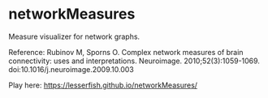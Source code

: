 # networkMeasures

Measure visualizer for network graphs.

Reference: Rubinov M, Sporns O. Complex network measures of brain connectivity: uses and interpretations. Neuroimage. 2010;52(3):1059-1069. doi:10.1016/j.neuroimage.2009.10.003



Play here: https://lesserfish.github.io/networkMeasures/
